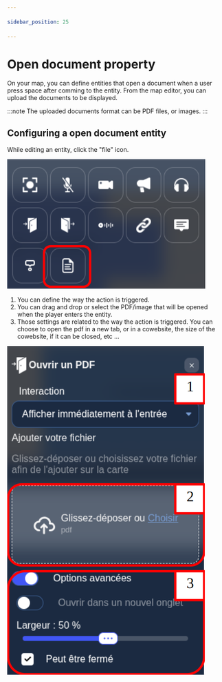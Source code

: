 ```yaml
---

sidebar_position: 25

---
```


# Open document property

On your map, you can define entities that open a document when a user press space after comming to the entity.
From the map editor, you can upload the documents to be displayed.

:::note
The uploaded documents format can be PDF files, or images.
:::

## Configuring a open document entity

While editing an entity, click the "file" icon.

![pdf_property](../../images/editor/pdf_property.png)

1. You can define the way the action is triggered.
2. You can drag and drop or select the PDF/image that will be opened when the player enters the entity.
3. Those settings are related to the way the action is triggered. You can choose to open the pdf in a new tab, or in a cowebsite, the size of the cowebsite, if it can be closed, etc ...

![open_pdf](../../images/editor/open_pdf.png)
